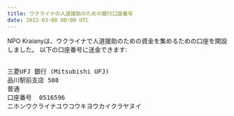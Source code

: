 ```yaml
---
title: ウクライナの人道援助のための銀行口座番号
date: 2022-03-08 00:00 UTC
---
```


NPO Kraianyは、ウクライナで人道援助のための資金を集めるための口座を開設
しました。 以下の口座番号に送金できます:

<pre>

三菱UFJ 銀行 (Mitsubishi UFJ)
品川駅前支店 588
普通
口座番号  0516596
ニホンウクライナユウコウキヨウカイクラヤヌイ

</pre>

